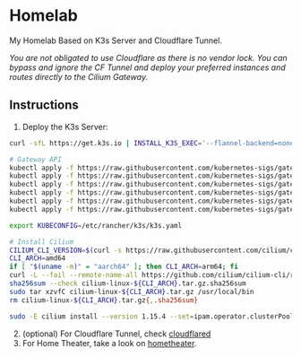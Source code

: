 # Homelab

My Homelab Based on K3s Server and Cloudflare Tunnel.

*You are not obligated to use Cloudflare as there is no vendor lock. You can bypass and ignore the CF Tunnel and deploy your preferred instances and routes directly to the Cilium Gateway.*

## Instructions

1. Deploy the K3s Server:
```bash
curl -sfL https://get.k3s.io | INSTALL_K3S_EXEC='--flannel-backend=none --disable-network-policy --disable traefik --disable-kube-proxy' sh -

# Gateway API
kubectl apply -f https://raw.githubusercontent.com/kubernetes-sigs/gateway-api/v1.0.0/config/crd/standard/gateway.networking.k8s.io_gatewayclasses.yaml
kubectl apply -f https://raw.githubusercontent.com/kubernetes-sigs/gateway-api/v1.0.0/config/crd/standard/gateway.networking.k8s.io_gateways.yaml
kubectl apply -f https://raw.githubusercontent.com/kubernetes-sigs/gateway-api/v1.0.0/config/crd/standard/gateway.networking.k8s.io_httproutes.yaml
kubectl apply -f https://raw.githubusercontent.com/kubernetes-sigs/gateway-api/v1.0.0/config/crd/standard/gateway.networking.k8s.io_referencegrants.yaml
kubectl apply -f https://raw.githubusercontent.com/kubernetes-sigs/gateway-api/v1.0.0/config/crd/experimental/gateway.networking.k8s.io_grpcroutes.yaml
kubectl apply -f https://raw.githubusercontent.com/kubernetes-sigs/gateway-api/v1.0.0/config/crd/experimental/gateway.networking.k8s.io_tlsroutes.yaml

export KUBECONFIG=/etc/rancher/k3s/k3s.yaml

# Install Cilium
CILIUM_CLI_VERSION=$(curl -s https://raw.githubusercontent.com/cilium/cilium-cli/main/stable.txt)
CLI_ARCH=amd64
if [ "$(uname -m)" = "aarch64" ]; then CLI_ARCH=arm64; fi
curl -L --fail --remote-name-all https://github.com/cilium/cilium-cli/releases/download/${CILIUM_CLI_VERSION}/cilium-linux-${CLI_ARCH}.tar.gz{,.sha256sum}
sha256sum --check cilium-linux-${CLI_ARCH}.tar.gz.sha256sum
sudo tar xzvfC cilium-linux-${CLI_ARCH}.tar.gz /usr/local/bin
rm cilium-linux-${CLI_ARCH}.tar.gz{,.sha256sum}

sudo -E cilium install --version 1.15.4 --set=ipam.operator.clusterPoolIPv4PodCIDRList="10.42.0.0/16",kubeProxyReplacement=true,k8sServiceHost=${API_SERVER_IP},k8sServicePort=${API_SERVER_IP},gatewayAPI.enabled=true,hubble.relay.enabled=true,hubble.ui.enabled=true
```
2. (optional) For Cloudflare Tunnel, check [cloudflared](./cloudflared/README.md)
3. For Home Theater, take a look on [hometheater](./hometheater/README.md).
